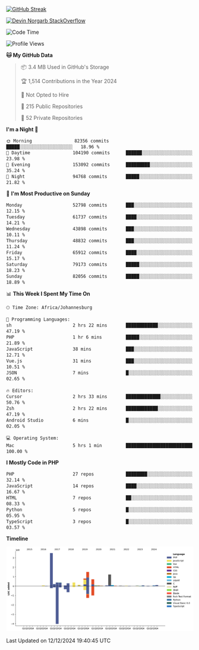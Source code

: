 
[![GitHub Streak](http://github-readme-streak-stats.herokuapp.com?user=DevinNorgarb&date_format=M%20j%5B%2C%20Y%5D)]()


[![Devin Norgarb StackOverflow](https://github-readme-stackoverflow.vercel.app/?userID=4993755)](https://stackoverflow.com/users/4993755/devin-norgarb)

<!--START_SECTION:waka-->
![Code Time](http://img.shields.io/badge/Code%20Time-9%2C265%20hrs%2051%20mins-blue)

![Profile Views](http://img.shields.io/badge/Profile%20Views-0-blue)

**🐱 My GitHub Data** 

> 📦 3.4 MB Used in GitHub's Storage 
 > 
> 🏆 1,514 Contributions in the Year 2024
 > 
> 🚫 Not Opted to Hire
 > 
> 📜 215 Public Repositories 
 > 
> 🔑 52 Private Repositories 
 > 
**I'm a Night 🦉** 

```text
🌞 Morning                82356 commits       █████░░░░░░░░░░░░░░░░░░░░   18.96 % 
🌆 Daytime                104190 commits      ██████░░░░░░░░░░░░░░░░░░░   23.98 % 
🌃 Evening                153092 commits      █████████░░░░░░░░░░░░░░░░   35.24 % 
🌙 Night                  94768 commits       █████░░░░░░░░░░░░░░░░░░░░   21.82 % 
```
📅 **I'm Most Productive on Sunday** 

```text
Monday                   52798 commits       ███░░░░░░░░░░░░░░░░░░░░░░   12.15 % 
Tuesday                  61737 commits       ████░░░░░░░░░░░░░░░░░░░░░   14.21 % 
Wednesday                43898 commits       ███░░░░░░░░░░░░░░░░░░░░░░   10.11 % 
Thursday                 48832 commits       ███░░░░░░░░░░░░░░░░░░░░░░   11.24 % 
Friday                   65912 commits       ████░░░░░░░░░░░░░░░░░░░░░   15.17 % 
Saturday                 79173 commits       █████░░░░░░░░░░░░░░░░░░░░   18.23 % 
Sunday                   82056 commits       █████░░░░░░░░░░░░░░░░░░░░   18.89 % 
```


📊 **This Week I Spent My Time On** 

```text
🕑︎ Time Zone: Africa/Johannesburg

💬 Programming Languages: 
sh                       2 hrs 22 mins       ████████████░░░░░░░░░░░░░   47.19 % 
PHP                      1 hr 6 mins         █████░░░░░░░░░░░░░░░░░░░░   21.89 % 
JavaScript               38 mins             ███░░░░░░░░░░░░░░░░░░░░░░   12.71 % 
Vue.js                   31 mins             ███░░░░░░░░░░░░░░░░░░░░░░   10.51 % 
JSON                     7 mins              █░░░░░░░░░░░░░░░░░░░░░░░░   02.65 % 

🔥 Editors: 
Cursor                   2 hrs 33 mins       █████████████░░░░░░░░░░░░   50.76 % 
Zsh                      2 hrs 22 mins       ████████████░░░░░░░░░░░░░   47.19 % 
Android Studio           6 mins              █░░░░░░░░░░░░░░░░░░░░░░░░   02.05 % 

💻 Operating System: 
Mac                      5 hrs 1 min         █████████████████████████   100.00 % 
```

**I Mostly Code in PHP** 

```text
PHP                      27 repos            ████████░░░░░░░░░░░░░░░░░   32.14 % 
JavaScript               14 repos            ████░░░░░░░░░░░░░░░░░░░░░   16.67 % 
HTML                     7 repos             ██░░░░░░░░░░░░░░░░░░░░░░░   08.33 % 
Python                   5 repos             █░░░░░░░░░░░░░░░░░░░░░░░░   05.95 % 
TypeScript               3 repos             █░░░░░░░░░░░░░░░░░░░░░░░░   03.57 % 
```



**Timeline**

![Lines of Code chart](https://raw.githubusercontent.com/DevinNorgarb/DevinNorgarb/main/assets/bar_graph.png)


 Last Updated on 12/12/2024 19:40:45 UTC
<!--END_SECTION:waka-->

